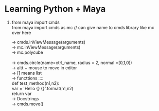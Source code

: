 # Learning Python + Maya 

1. 
    from maya import cmds   <br>
    from maya import cmds as mc  // can give name to cmds library like mc over here <br>

    -> cmds.inViewMessage(arguments) <br>
    -> mc.inViewMessage(arguments)  <br>
    -> mc.polycube  <br>    
    -> cmds.circle(name=ctrl_name, radius = 2, normal =[0,1,0]) <br>
    -> altt + mouse to move in editor   <br>
    -> [] means list    <br>
    -> functtions ::::  <br>
    def test_method(n1,n2):                 <br>
        var = 'Hello {} {}'.format(n1,n2)   <br>
        return var                          <br>
    -> Docstrings <br>
    -> cmds.move() <be>
